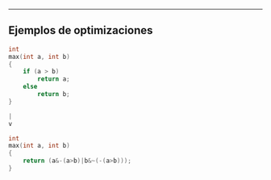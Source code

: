 


---

## Ejemplos de optimizaciones 

```C
int
max(int a, int b)
{
	if (a > b)
		return a;
	else
		return b;
}

|
v

int
max(int a, int b)
{
	return (a&-(a>b)|b&~(-(a>b)));
}
```
